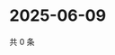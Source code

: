 # 2025-06-09

共 0 条

<!-- BEGIN ZHIHUQUESTIONS -->
<!-- 最后更新时间 Mon Jun 09 2025 17:13:39 GMT+0800 (China Standard Time) -->

<!-- END ZHIHUQUESTIONS -->
